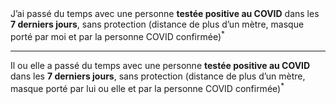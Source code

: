 <!---->J’ai passé du temps avec une personne <b>testée positive au COVID</b> dans les <b>7 derniers jours</b>, sans protection (distance de plus d’un mètre, masque porté par moi et par la personne COVID confirmée)<sup>*</sup>

---

<!---->Il ou elle a passé du temps avec une personne <b>testée positive au COVID</b> dans les <b>7 derniers jours</b>, sans protection (distance de plus d’un mètre, masque porté par lui ou elle et par la personne COVID confirmée)<sup>*</sup>

